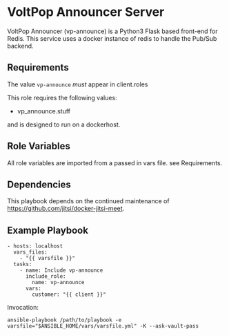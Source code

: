 VoltPop Announcer Server
=========

VoltPop Announcer (vp-announce) is a Python3 Flask based front-end for Redis. This service uses a docker instance of redis to handle the Pub/Sub backend.

Requirements
------------

The value `vp-announce` *must* appear in client.roles

This role requires the following values:
* vp_announce.stuff

and is designed to run on a dockerhost.

Role Variables
--------------

All role variables are imported from a passed in vars file. see Requirements.

Dependencies
------------

This playbook depends on the continued maintenance of https://github.com/jitsi/docker-jitsi-meet. 

Example Playbook
----------------
```
- hosts: localhost
  vars_files:
    - "{{ varsfile }}"
  tasks:
    - name: Include vp-announce
      include_role:
        name: vp-announce
      vars:
        customer: "{{ client }}"
```
Invocation:

`ansible-playbook /path/to/playbook -e varsfile="$ANSIBLE_HOME/vars/varsfile.yml" -K --ask-vault-pass`
